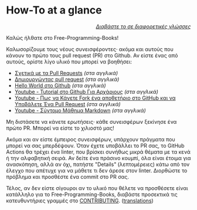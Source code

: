 # How-To at a glance

<div align="right" markdown="1">

*[Διαβάστε το σε διαφορετικές γλώσσες](../README.md#translations)*

</div>

Καλώς ήλθατε στο Free-Programming-Books!

Καλωσορίζουμε τους νέους συνεισφέροντες· ακόμα και αυτούς που κάνουν το πρώτο τους pull request (PR) στο Github. Αν είστε ένας από αυτούς, ορίστε λίγο υλικό που μπορεί να βοηθήσει:

* [Σχετικά με τα Pull Requests](https://help.github.com/articles/about-pull-requests/) *(στα αγγλικά)*
* [Δημιουργώντας pull request](https://docs.github.com/en/free-pro-team@latest/github/collaborating-with-issues-and-pull-requests/creating-a-pull-request) *(στα αγγλικά)*
* [Hello World στο Github](https://guides.github.com/activities/hello-world/) *(στα αγγλικά)*
* [Youtube - Tutorial στο Github Για Αρχάριους](https://www.youtube.com/watch?v=0fKg7e37bQE) *(στα αγγλικά)*
* [Youtube - Πως να Κάνετε Fork ένα αποθετήριο στο GitHub και να Υποβάλετε Ένα Pull Request](https://www.youtube.com/watch?v=G1I3HF4YWEw) *(στα αγγλικά)*
* [Youtube - Σύντομο Μάθημα Markdown](https://www.youtube.com/watch?v=HUBNt18RFbo) *(στα αγγλικά)*


Μη διστάσετε να κάνετε ερωτήσεις· κάθε συνεισφέρων ξεκίνησε ένα πρώτο PR. Μπορεί να είστε το χιλιοστό μας!

Ακόμα και αν είστε έμπειρος συνεισφέρων, υπάρχουν πράγματα που μπορεί να σας μπερδέψουν. Όταν έχετε υποβάλλει το PR σας, το GitHub Actions θα τρέχει ένα linter, που βρίσκει συνήθως μικρά θέματα με τα κενά ή την αλφαβητική σειρά. Αν δείτε ένα πράσινο κουμπί, όλα είναι έτοιμα για ανασκόπηση, αλλά αν όχι, πατήστε "Details" (λεπτομέρειες) κάτω από τον έλεγχο που απέτυχε για να μάθετε τι δεν άρεσε στον linter. Διορθώστε το πρόβλημα και προσθέστε ένα commit στο PR σας.

Τέλος, αν δεν είστε σίγουροι αν το υλικό που θέλετε να προσθέσετε είναι κατάλληλο για το Free-Programming-Books, διαβάστε προσεκτικά τις κατευθυντήριες γραμμές στο [CONTRIBUTING](CONTRIBUTING-el.md). ([translations](../README.md#translations))
